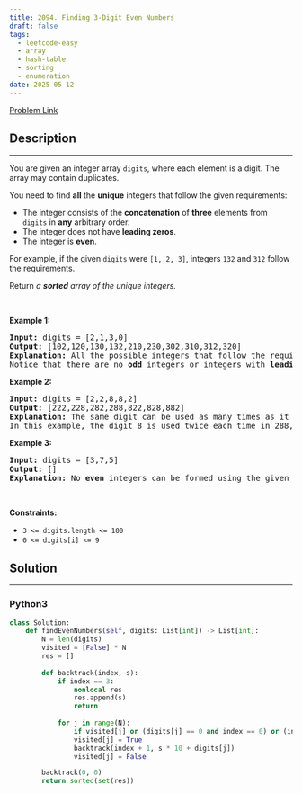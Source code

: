 ```yaml
---
title: 2094. Finding 3-Digit Even Numbers
draft: false
tags: 
  - leetcode-easy
  - array
  - hash-table
  - sorting
  - enumeration
date: 2025-05-12
---
```


[Problem Link](https://leetcode.com/problems/finding-3-digit-even-numbers/)

## Description

---
<p>You are given an integer array <code>digits</code>, where each element is a digit. The array may contain duplicates.</p>

<p>You need to find <strong>all</strong> the <strong>unique</strong> integers that follow the given requirements:</p>

<ul>
	<li>The integer consists of the <strong>concatenation</strong> of <strong>three</strong> elements from <code>digits</code> in <strong>any</strong> arbitrary order.</li>
	<li>The integer does not have <strong>leading zeros</strong>.</li>
	<li>The integer is <strong>even</strong>.</li>
</ul>

<p>For example, if the given <code>digits</code> were <code>[1, 2, 3]</code>, integers <code>132</code> and <code>312</code> follow the requirements.</p>

<p>Return <em>a <strong>sorted</strong> array of the unique integers.</em></p>

<p>&nbsp;</p>
<p><strong class="example">Example 1:</strong></p>

<pre>
<strong>Input:</strong> digits = [2,1,3,0]
<strong>Output:</strong> [102,120,130,132,210,230,302,310,312,320]
<strong>Explanation:</strong> All the possible integers that follow the requirements are in the output array. 
Notice that there are no <strong>odd</strong> integers or integers with <strong>leading zeros</strong>.
</pre>

<p><strong class="example">Example 2:</strong></p>

<pre>
<strong>Input:</strong> digits = [2,2,8,8,2]
<strong>Output:</strong> [222,228,282,288,822,828,882]
<strong>Explanation:</strong> The same digit can be used as many times as it appears in digits. 
In this example, the digit 8 is used twice each time in 288, 828, and 882. 
</pre>

<p><strong class="example">Example 3:</strong></p>

<pre>
<strong>Input:</strong> digits = [3,7,5]
<strong>Output:</strong> []
<strong>Explanation:</strong> No <strong>even</strong> integers can be formed using the given digits.
</pre>

<p>&nbsp;</p>
<p><strong>Constraints:</strong></p>

<ul>
	<li><code>3 &lt;= digits.length &lt;= 100</code></li>
	<li><code>0 &lt;= digits[i] &lt;= 9</code></li>
</ul>


## Solution

---
### Python3
``` py title='finding-3-digit-even-numbers'
class Solution:
    def findEvenNumbers(self, digits: List[int]) -> List[int]:
        N = len(digits)
        visited = [False] * N
        res = []
        
        def backtrack(index, s):
            if index == 3:
                nonlocal res
                res.append(s)
                return
            
            for j in range(N):
                if visited[j] or (digits[j] == 0 and index == 0) or (index == 2 and digits[j] % 2 != 0): continue
                visited[j] = True
                backtrack(index + 1, s * 10 + digits[j])
                visited[j] = False

        backtrack(0, 0)
        return sorted(set(res))


```

